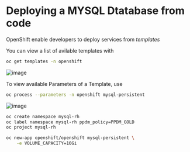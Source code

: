 # Deploying a MYSQL Dtatabase from code
OpenShift enable developers to deploy services from *templates*

You can view a list of avilable templates with

```bash
oc get templates -n openshift
```
![image](https://github.com/bob-builds-labs/bob-builds-labs.github.io/assets/8255007/f6d5387b-8503-4caf-afda-632604cb622c)

To view available Parameters of a Template, use

```bash
oc process --parameters -n openshift mysql-persistent
```
![image](https://github.com/bob-builds-labs/bob-builds-labs.github.io/assets/8255007/15d42b11-9b1c-49c0-93af-aea4ffc20383)

```bash
oc create namespace mysql-rh
oc label namespace mysql-rh ppdm_policy=PPDM_GOLD
oc project mysql-rh
```


```bash
oc new-app openshift/openshift mysql-persistent \
    -e VOLUME_CAPACITY=10Gi
```
